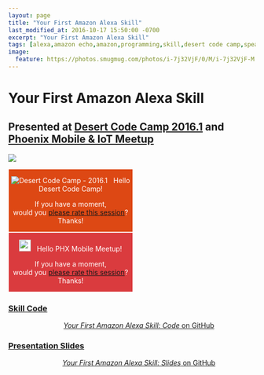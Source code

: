 ```yaml
---
layout: page
title: "Your First Amazon Alexa Skill"
last_modified_at: 2016-10-17 15:50:00 -0700
excerpt: "Your First Amazon Alexa Skill" 
tags: [alexa,amazon echo,amazon,programming,skill,desert code camp,speaking,phoenix mobile meetup,phxmobi]
image:
  feature: https://photos.smugmug.com/photos/i-7j32VjF/0/M/i-7j32VjF-M.png 
---
```


# Your First Amazon Alexa Skill

## Presented at [Desert Code Camp 2016.1](http://oct2016.desertcodecamp.com/session/1210) and [Phoenix Mobile & IoT Meetup](http://www.meetup.com/phxmobi/events/234865024/)

[![](https://photos.smugmug.com/photos/i-7j32VjF/0/M/i-7j32VjF-M.png)](https://github.com/MikeChristianson/dcc-your-first-amazon-alexa-skill)

<div style="display: inline-block; width: 50%; float: left; text-align: center; border: thin solid white; color: #fff; background-color: #dd4814;">
  <p style="text-align: center;">
    <img id="HeaderBarImage" src="http://oct2016.desertcodecamp.com/images/dcc-home.png" alt="Desert Code Camp - 2016.1">&nbsp;&nbsp;
    Hello Desert Code Camp!
  </p>
  <p style="text-align: center;">
    If you have a moment, <br>
    would you <a href="https://speakerrate.com/talks/69241">please rate this session</a>? <br>
    Thanks! 
  </p>  
</div>
<div style="display: inline-block; width: 50%; text-align: center; border: thin solid white; color: #fff; background-color: #DA3B3E;">
  <p style="text-align: center;">
    <img src="https://a248.e.akamai.net/secure.meetupstatic.com/photos/event/a/b/8/d/global_441163917.jpeg" alt="Phoenix Mobile & IoT Technology Group" style="background-color: #FFF" width="24" height="24">&nbsp;&nbsp;
    Hello PHX Mobile Meetup!
  </p>
  <p style="text-align: center;">
    If you have a moment, <br>
    would you <a href="https://speakerrate.com/talks/69911-your-first-amazon-alexa-skill">please rate this session</a>? <br>
    Thanks! 
  </p>  
</div>


<!--
<div style="text-align: center; border: thin; padding: 0.5em; color: #fff; background-color: #dd4814; border-color: #bf3e11;">
  <p style="text-align: center;">
    <img id="HeaderBarImage" src="http://oct2016.desertcodecamp.com/images/dcc-home.png" alt="Desert Code Camp - 2016.1">&nbsp;&nbsp;
  Hello to all Desert Code Camp - 2016.1 attendees!
  </p> 
  <p style="text-align: center;">
    If you have a moment, would you <a href="https://speakerrate.com/talks/69241">please rate this session</a>? Thanks! 
  </p>
</div>
-->

### [Skill Code](https://github.com/MikeChristianson/dcc-your-first-amazon-alexa-skill)

<div style="text-align: center;">
<a class="btn" href="https://github.com/MikeChristianson/dcc-your-first-amazon-alexa-skill" title="Your First Amazon Alexa Skill Code on GitHub" target="_blank"><i class="fab fa-github fa-2x"></i><span style="margin-left: 2em;"><em>Your First Amazon Alexa Skill: Code</em> on GitHub</span></a>
</div>

### [Presentation Slides](https://github.com/MikeChristianson/dcc-your-first-amazon-alexa-skill/blob/master/Your%20First%20Alexa%20Skill.pdf)

<div style="text-align: center;">
<a class="btn" href="https://github.com/MikeChristianson/dcc-your-first-amazon-alexa-skill/blob/master/Your%20First%20Alexa%20Skill.pdf" title="Your First Amazon Alexa Skill Slides on GitHub" target="_blank"><i class="fab fa-github fa-2x"></i><span style="margin-left: 2em;"><em>Your First Amazon Alexa Skill: Slides</em> on GitHub</span></a>
</div>
